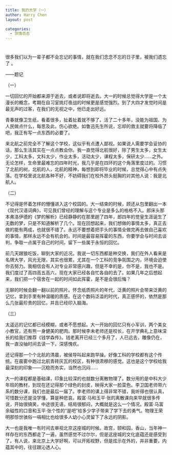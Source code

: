 ```yaml
---
title: 我的大学（一）
author: Harry Chen
layout: post

categories:
  - 世情百态
---
```

# 

很多我们以为一辈子都不会忘记的事情，就在我们念念不忘的日子里，被我们遗忘了 。

——题记

（一）

一切回忆的开始都来源于逝去，或者说即将逝去。大一的时候总觉得大学是一个太漫长的概念，考期在自习室挑灯夜战的时候更是感觉强烈。到了大四才发觉时间是最无声的过客，在我们的无视之中，他已走出好远。

青春就像卫生纸，看着很多，扯着扯着就不够了。活了二十多年，没能为祖国、为人民做点什么，每思及此，伤心欲绝。如鲁迅先生所说，忘却的救主就要将降临了吧，我正有写一点东西的必要了。

来北航之前完全不了解这个学校，这似乎有点遭人鄙视。如果说人需要学会妥协的话，那么生活其实在一点点教会你。我一直觉得北航很好，除了男生太多，女生太少，工科太多，文科太少，作业太多，活动太少，课程太多，保研太少……之外。无论怎样，生命里最难忘的四年时光，我几乎是在四环的这个角落里度过的。习惯了北航的树，北航的人，北航的精神，每想到即将毕业的时候，总觉得心中有点失落。在学校里说北航各种不好，不妨碍我们在校外昂头挺胸的对其他人说：我是北航人。

（二）

不记得是怀着怎样的懵懂进入这个校园的。大一结束的时候，顾还从包里翻出一本《现代汉语词典》，可见我们曾经的理解与这个专业是多么的格格不入。郎床头那本弗洛伊德的《梦的解析》已经静静的在那里趟了四年，郎四年的觉皇生涯诞生了无数的梦，只是不知道解析了几个。现在回想起来，我们想做的事情太多，真正去做的能有两成，也就很不错了。永远不要想着把手头的事情全做完再去做自己喜欢的事情，那样永远不会有机会的。时间是最容易挥霍的东西，你要学会与时间去谈判，争取一点属于自己的时间，留下一些属于永恒的回忆。

前几天跟狼吃饭，聊到大家的近况。我说一切东西都是种交换，我们在外人看来是名牌大学，风光无限，其实也很累，尤其在一个工科的竞争氛围之内，环境会迫使你去努力。我相信会有人对专业非常感兴趣，但是不幸的是，你不是，我也不是。我们度过了高四高五高六，现在大家已经各自忙各自的去了。如果几年之后想起来，我们把一个宿舍在一起的时间如此挥霍，是不是会很后悔？

无聊的时候会翻一翻以前的照片。怀念纸质照片的年代，泛黄的照片会带来泛黄的记忆，拿到手里有种温暖的质感。在这个数码泛滥的时代，真正感怀的，依然是那么几张最珍贵的回忆，并且已经印入脑海。

（三）

太遥远的记忆都已经模糊，或者不愿想起。大一开始的回忆只有小军训，两个美女小教官，还有熊一身健美的肥肉。那时候李未老师还是校长，在开学典礼上意味深长的给我们推荐《钱学森传》。钱老离开已经三个多月了，人已远去，雕像仍在，我一直没抽时间去读一下，深感愧疚。

还记得那一个个北航的清晨，被侯导叫起来跑早操。好像工科的学校都有这个传统。在晨雾中跑过北航青砖灰瓦的校区，有种很肃穆的感觉。这也是这个学校给我最深刻的印象——沉稳而务实，当然也沉闷……

大一的课程都是基础课，印象比较深的也就数分离散物理了。数分用的是中科大少年班的教材，到现在还记得那个绿色的封皮，映得大家一脸菜色。李卫国老师带六系的数分课，我们也是最后一届了。李老师的课上得非常不错，我听得也很认真，可惜数分还是没学懂，算是种悲哀。殿富·马和玉平·张的离散课向来早就很多传说，开始很搞笑，中途很无语，结局很郁闷，大概就是这么一个情况。殿富·马富余磁性的口音和玉平·张个性的“是吧”给多少学子带来了学下去的勇气。物理王荣明那惊世骇俗一嗝相比也给很多人幼小心灵留下了永远的阴影。

大一也是我唯一有时间去审视北京这座城的时候。故宫，颐和园，香山，当年神一样存在的东西都走了一遍，虽然感觉不过尔尔，但是这座城的文化底蕴还是感受到了。有人说，来北京上大学好啊，可以开拓视野，但是炫示在外的，并非重要，内蕴其中的，往往跟沁透人心。
